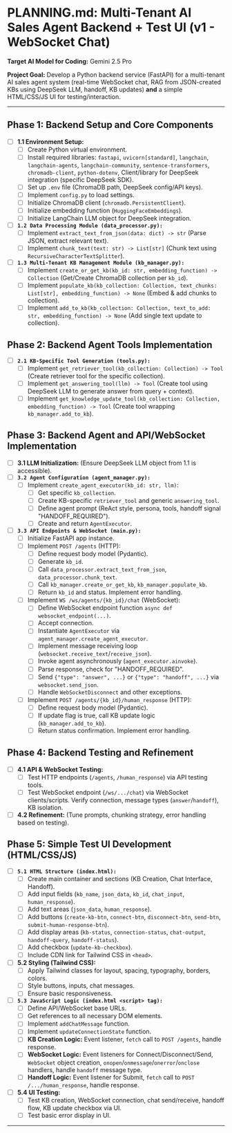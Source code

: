 # PLANNING.md: Multi-Tenant AI Sales Agent Backend + Test UI (v1 - WebSocket Chat)

**Target AI Model for Coding:** Gemini 2.5 Pro

**Project Goal:** Develop a Python backend service (FastAPI) for a multi-tenant AI sales agent system (real-time WebSocket chat, RAG from JSON-created KBs using DeepSeek LLM, handoff, KB updates) **and** a simple HTML/CSS/JS UI for testing/interaction.

---

## Phase 1: Backend Setup and Core Components

* [ ] **1.1 Environment Setup:**
    * [ ] Create Python virtual environment.
    * [ ] Install required libraries: `fastapi`, `uvicorn[standard]`, `langchain`, `langchain-agents`, `langchain-community`, `sentence-transformers`, `chromadb-client`, `python-dotenv`, Client/library for DeepSeek integration (specific DeepSeek SDK).
    * [ ] Set up `.env` file (ChromaDB path, DeepSeek config/API keys).
    * [ ] Implement `config.py` to load settings.
    * [ ] Initialize ChromaDB client (`chromadb.PersistentClient`).
    * [ ] Initialize embedding function (`HuggingFaceEmbeddings`).
    * [ ] Initialize LangChain LLM object for DeepSeek integration.

* [ ] **`1.2 Data Processing Module (data_processor.py):`**
    * [ ] Implement `extract_text_from_json(data: dict) -> str` (Parse JSON, extract relevant text).
    * [ ] Implement `chunk_text(text: str) -> List[str]` (Chunk text using `RecursiveCharacterTextSplitter`).

* [ ] **`1.3 Multi-Tenant KB Management Module (kb_manager.py):`**
    * [ ] Implement `create_or_get_kb(kb_id: str, embedding_function) -> Collection` (Get/Create ChromaDB collection per `kb_id`).
    * [ ] Implement `populate_kb(kb_collection: Collection, text_chunks: List[str], embedding_function) -> None` (Embed & add chunks to collection).
    * [ ] Implement `add_to_kb(kb_collection: Collection, text_to_add: str, embedding_function) -> None` (Add single text update to collection).

## Phase 2: Backend Agent Tools Implementation

* [ ] **`2.1 KB-Specific Tool Generation (tools.py):`**
    * [ ] Implement `get_retriever_tool(kb_collection: Collection) -> Tool` (Create retriever tool for the specific collection).
    * [ ] Implement `get_answering_tool(llm) -> Tool` (Create tool using DeepSeek LLM to generate answer from query + context).
    * [ ] Implement `get_knowledge_update_tool(kb_collection: Collection, embedding_function) -> Tool` (Create tool wrapping `kb_manager.add_to_kb`).

## Phase 3: Backend Agent and API/WebSocket Implementation

* [ ] **3.1 LLM Initialization:** (Ensure DeepSeek LLM object from 1.1 is accessible).
* [ ] **`3.2 Agent Configuration (agent_manager.py):`**
    * [ ] Implement `create_agent_executor(kb_id: str, llm)`:
        * [ ] Get specific `kb_collection`.
        * [ ] Create KB-specific `retriever_tool` and generic `answering_tool`.
        * [ ] Define agent prompt (ReAct style, persona, tools, handoff signal "HANDOFF_REQUIRED").
        * [ ] Create and return `AgentExecutor`.

* [ ] **`3.3 API Endpoints & WebSocket (main.py):`**
    * [ ] Initialize FastAPI app instance.
    * [ ] Implement `POST /agents` (HTTP):
        * [ ] Define request body model (Pydantic).
        * [ ] Generate `kb_id`.
        * [ ] Call `data_processor.extract_text_from_json`, `data_processor.chunk_text`.
        * [ ] Call `kb_manager.create_or_get_kb`, `kb_manager.populate_kb`.
        * [ ] Return `kb_id` and status. Implement error handling.
    * [ ] Implement `WS /ws/agents/{kb_id}/chat` (WebSocket):
        * [ ] Define WebSocket endpoint function `async def websocket_endpoint(...)`.
        * [ ] Accept connection.
        * [ ] Instantiate `AgentExecutor` via `agent_manager.create_agent_executor`.
        * [ ] Implement message receiving loop (`websocket.receive_text`/`receive_json`).
        * [ ] Invoke agent asynchronously (`agent_executor.ainvoke`).
        * [ ] Parse response, check for "HANDOFF_REQUIRED".
        * [ ] Send `{"type": "answer", ...}` or `{"type": "handoff", ...}` via `websocket.send_json`.
        * [ ] Handle `WebSocketDisconnect` and other exceptions.
    * [ ] Implement `POST /agents/{kb_id}/human_response` (HTTP):
        * [ ] Define request body model (Pydantic).
        * [ ] If update flag is true, call KB update logic (`kb_manager.add_to_kb`).
        * [ ] Return status confirmation. Implement error handling.

## Phase 4: Backend Testing and Refinement

* [ ] **4.1 API & WebSocket Testing:**
    * [ ] Test HTTP endpoints (`/agents`, `/human_response`) via API testing tools.
    * [ ] Test WebSocket endpoint (`/ws/.../chat`) via WebSocket clients/scripts. Verify connection, message types (`answer`/`handoff`), KB isolation.
* [ ] **4.2 Refinement:** (Tune prompts, chunking strategy, error handling based on testing).

## Phase 5: Simple Test UI Development (HTML/CSS/JS)

* [ ] **`5.1 HTML Structure (index.html):`**
    * [ ] Create main container and sections (KB Creation, Chat Interface, Handoff).
    * [ ] Add input fields (`kb_name`, `json_data`, `kb_id`, `chat_input`, `human_response`).
    * [ ] Add text areas (`json_data`, `human_response`).
    * [ ] Add buttons (`create-kb-btn`, `connect-btn`, `disconnect-btn`, `send-btn`, `submit-human-response-btn`).
    * [ ] Add display areas (`kb-status`, `connection-status`, `chat-output`, `handoff-query`, `handoff-status`).
    * [ ] Add checkbox (`update-kb-checkbox`).
    * [ ] Include CDN link for Tailwind CSS in `<head>`.
* [ ] **5.2 Styling (Tailwind CSS):**
    * [ ] Apply Tailwind classes for layout, spacing, typography, borders, colors.
    * [ ] Style buttons, inputs, chat messages.
    * [ ] Ensure basic responsiveness.
* [ ] **``5.3 JavaScript Logic (index.html <script> tag):``**
    * [ ] Define API/WebSocket base URLs.
    * [ ] Get references to all necessary DOM elements.
    * [ ] Implement `addChatMessage` function.
    * [ ] Implement `updateConnectionState` function.
    * [ ] **KB Creation Logic:** Event listener, `fetch` call to `POST /agents`, handle response.
    * [ ] **WebSocket Logic:** Event listeners for Connect/Disconnect/Send, `WebSocket` object creation, `onopen`/`onmessage`/`onerror`/`onclose` handlers, handle `handoff` message type.
    * [ ] **Handoff Logic:** Event listener for Submit, `fetch` call to `POST /.../human_response`, handle response.
* [ ] **5.4 UI Testing:**
    * [ ] Test KB creation, WebSocket connection, chat send/receive, handoff flow, KB update checkbox via UI.
    * [ ] Test basic error display in UI.

---